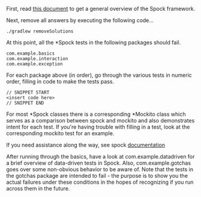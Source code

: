 First, read [this document](https://code.google.com/p/spock/wiki/SpockBasics) to get a general overview of the Spock framework.

Next, remove all answers by executing the following code...

    ./gradlew removeSolutions

At this point, all the *Spock tests in the following packages should fail.

    com.example.basics
    com.example.interaction
    com.example.exception

For each package above (in order), go through the various tests in numeric order, filling in code to make the tests pass.

    // SNIPPET START
    <insert code here>
    // SNIPPET END

For most *Spock classes there is a corresponding *Mockito class which serves as a comparison between spock and mockito
and also demonstrates intent for each test.  If you're having trouble with filling in a test, look at the corresponding
mockito test for an example.

If you need assistance along the way, see spock [documentation](http://docs.spockframework.org/en/latest)

After running through the basics, have a look at com.example.datadriven for a brief overview of data-driven tests
in Spock.  Also, com.example.gotchas goes over some non-obvious behavior to be aware of.  Note that the tests in
the gotchas package are intended to fail - the purpose is to show you the actual failures under these conditions
in the hopes of recognizing if you run across them in the future.